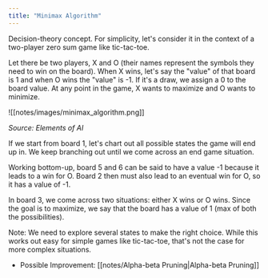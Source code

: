 ```yaml
---
title: "Minimax Algorithm"
---
```
Decision-theory concept. For simplicity, let's consider it in the context of a two-player zero sum game like tic-tac-toe.

Let there be two players, X and O (their names represent the symbols they need to win on the board). When X wins, let's say the "value" of that board is 1 and when O wins the "value" is -1. If it's a draw, we assign a 0 to the board value. At any point in the game, X wants to maximize and O wants to minimize.

![[notes/images/minimax_algorithm.png]]

*Source: Elements of AI*

If we start from board 1, let's chart out all possible states the game will end up in. We keep branching out until we come across an end game situation.

Working bottom-up, board 5 and 6 can be said to have a value -1 because it leads to a win for O. Board 2 then must also lead to an eventual win for O, so it has a value of -1.

In board 3, we come across two situations: either X wins or O wins. Since the goal is to maximize, we say that the board has a value of 1 (max of both the possibilities).

Note: We need to explore several states to make the right choice. While this works out easy for simple games like tic-tac-toe, that's not the case for more complex situations.
- Possible Improvement: [[notes/Alpha-beta Pruning|Alpha-beta Pruning]]